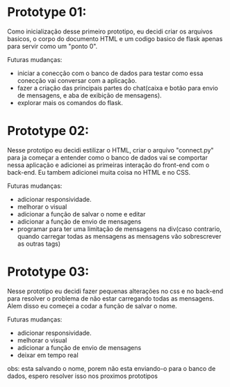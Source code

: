 # Prototype 01:
Como inicialização desse primeiro prototipo, eu decidi criar os arquivos basicos, o corpo do documento HTML e um codigo basico de flask apenas para servir como um "ponto 0".

Futuras mudanças:
- iniciar a conecção com o banco de dados para testar como essa conecção vai conversar com a aplicação.
- fazer a criação das principais partes do chat(caixa e botão para envio de mensagens, e aba de exibição de mensagens).
- explorar mais os comandos do flask.

# Prototype 02:
Nesse prototipo eu decidi estilizar o HTML, criar o arquivo "connect.py" para ja começar a entender como o banco de dados vai se comportar nessa aplicação e adicionei as primeiras interação do front-end com o back-end.
Eu tambem adicionei muita coisa no HTML e no CSS.

Futuras mudanças:
- adicionar responsividade.
- melhorar o visual
- adicionar a função de salvar o nome e editar
- adicionar a função de envio de mensagens
- programar para ter uma limitação de mensagens na div(caso contrario, quando carregar todas as mensagens as mensagens vão sobrescrever as outras tags) 

# Prototype 03:
Nesse prototipo eu decidi fazer pequenas alterações no css e no back-end para resolver o problema de não estar carregando todas as mensagens.
Alem disso eu começei a codar a função de salvar o nome.

Futuras mudanças:
- adicionar responsividade.
- melhorar o visual
- adicionar a função de envio de mensagens
- deixar em tempo real

obs: esta salvando o nome, porem não esta enviando-o para o banco de dados, espero resolver isso nos proximos prototipos